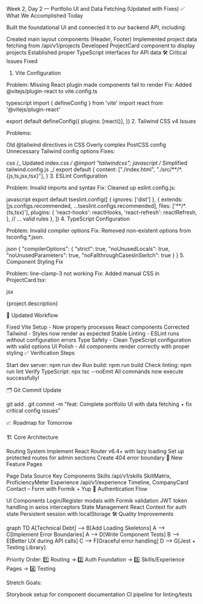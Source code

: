 Week 2, Day 2 — Portfolio UI and Data Fetching (Updated with Fixes)
✅ What We Accomplished Today

Built the foundational UI and connected it to our backend API, including:

Created main layout components (Header, Footer)
Implemented project data fetching from /api/v1/projects
Developed ProjectCard component to display projects
Established proper TypeScript interfaces for API data
🛠️ Critical Issues Fixed

1. Vite Configuration

Problem: Missing React plugin made components fail to render
Fix: Added @vitejs/plugin-react to vite.config.ts

typescript
import { defineConfig } from 'vite'
import react from '@vitejs/plugin-react'

export default defineConfig({
plugins: [react()],
}) 2. Tailwind CSS v4 Issues

Problems:

Old @tailwind directives in CSS
Overly complex PostCSS config
Unnecessary Tailwind config options
Fixes:

css
/_ Updated index.css _/
@import "tailwindcss";
javascript
/_ Simplified tailwind.config.js _/
export default {
content: ["./index.html", "./src/**/*.{js,ts,jsx,tsx}"],
} 3. ESLint Configuration

Problem: Invalid imports and syntax
Fix: Cleaned up eslint.config.js:

javascript
export default tseslint.config([
{ ignores: ['dist'] },
{
extends: [js.configs.recommended, ...tseslint.configs.recommended],
files: ['**/*.{ts,tsx}'],
plugins: {
'react-hooks': reactHooks,
'react-refresh': reactRefresh,
},
// ... valid rules
},
]) 4. TypeScript Configuration

Problem: Invalid compiler options
Fix: Removed non-existent options from tsconfig.\*.json:

json
{
"compilerOptions": {
"strict": true,
"noUnusedLocals": true,
"noUnusedParameters": true,
"noFallthroughCasesInSwitch": true
}
} 5. Component Styling Fix

Problem: line-clamp-3 not working
Fix: Added manual CSS in ProjectCard.tsx:

jsx

<p className="text-gray-300 mb-4 overflow-hidden"
   style={{
     display: '-webkit-box',
     WebkitLineClamp: 3,
     WebkitBoxOrient: 'vertical'
   }}>
  {project.description}
</p>
🔄 Updated Workflow

Fixed Vite Setup - Now properly processes React components
Corrected Tailwind - Styles now render as expected
Stable Linting - ESLint runs without configuration errors
Type Safety - Clean TypeScript configuration with valid options
UI Polish - All components render correctly with proper styling
✅ Verification Steps

Start dev server: npm run dev
Run build: npm run build
Check linting: npm run lint
Verify TypeScript: npx tsc --noEmit
All commands now execute successfully!

🗂️ Git Commit Update

git add .
git commit -m "feat: Complete portfolio UI with data fetching + fix critical config issues"

📈 Roadmap for Tomorrow

🏗️ Core Architecture

Routing System
Implement React Router v6.4+ with lazy loading
Set up protected routes for admin sections
Create 404 error boundary
🧩 New Feature Pages

Page Data Source Key Components
Skills /api/v1/skills SkillMatrix, ProficiencyMeter
Experience /api/v1/experience Timeline, CompanyCard
Contact – Form with Formik + Yup
🔐 Authentication Flow

UI Components
Login/Register modals with Formik validation
JWT token handling in axios interceptors
State Management
React Context for auth state
Persistent session with localStorage
🛠️ Quality Improvements

graph TD
A[Technical Debt] --> B[Add Loading Skeletons]
A --> C[Implement Error Boundaries]
A --> D[Write Component Tests]
B --> E[Better UX during API calls]
C --> F[Graceful error handling]
D --> G[Jest + Testing Library]

Priority Order:
1️⃣ Routing → 2️⃣ Auth Foundation → 3️⃣ Skills/Experience Pages → 4️⃣ Testing

Stretch Goals:

Storybook setup for component documentation
CI pipeline for linting/tests

